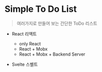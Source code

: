 Simple To Do List
==================
> 여러가지로 만들어 보는 간단한 ToDo 리스트

- React 리액트
  - only React
  - React + Mobx
  - React + Mobx + Backend Server

- Svelte 스벨트

